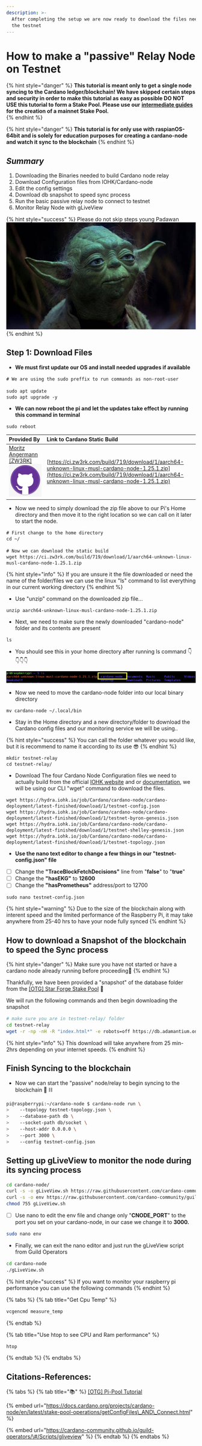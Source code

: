 ```yaml
---
description: >-
  After completing the setup we are now ready to download the files needed to
  the testnet
---
```


# How to make a "passive" Relay Node on Testnet

{% hint style="danger" %}
**This tutorial is meant only to get a single node syncing to the Cardano ledger/blockchain! We have skipped certain steps and security in order to make this tutorial as easy as possible DO NOT USE this tutorial to form a Stake Pool. Please use our** [**intermediate guides**](../../intermediate-guide/pi-pool-tutorial/) **for the creation of a mainnet Stake Pool.**    
{% endhint %}

{% hint style="danger" %}
 **This tutorial is for only use with raspianOS-64bit and is solely for education purposes for creating a cardano-node and watch it sync to the blockchain** 
{% endhint %}

## _Summary_ 

1. Downloading the Binaries needed to build Cardano node relay
2. Download Configuration files from IOHK/Cardano-node
3. Edit the config settings 
4. Download db snapshot to speed sync process
5. Run the basic passive relay node to connect to testnet
6. Monitor Relay Node with gLiveView  

{% hint style="success" %}
Please do not skip steps young Padawan  ![](../../.gitbook/assets/download-10-.jpeg) 
{% endhint %}

## Step 1: Download Files

* **We must first update our OS and install needed upgrades if available**

```
# We are using the sudo preffix to run commands as non-root-user  

sudo apt update
sudo apt upgrade -y

```

* **We can now reboot the pi and let the updates take effect by running this command in terminal**

```text
sudo reboot 
```



| Provided By | Link to Cardano Static Build  |
| :--- | :--- |
| [Moritz Angermann \[ZW3RK\]![](../../.gitbook/assets/git.jpeg)](https://github.com/angerman)  | [https://ci.zw3rk.com/build/719/download/1/aarch64-unknown-linux-musl-cardano-node-1.25.1.zip](https://ci.zw3rk.com/build/719/download/1/aarch64-unknown-linux-musl-cardano-node-1.25.1.zip) |

* Now we need to simply download the zip file above to our Pi's Home directory and then move it to the right location so we can call on it later to start the node.

```text
# First change to the home directory
cd ~/

# Now we can download the static build 
wget https://ci.zw3rk.com/build/719/download/1/aarch64-unknown-linux-musl-cardano-node-1.25.1.zip
```

{% hint style="info" %}
If you are unsure it the file downloaded or need the name of the folder/files we can use the linux "ls" command to list everything in our current working directory 
{% endhint %}

* Use "unzip" command on the downloaded zip file...

```text
unzip aarch64-unknown-linux-musl-cardano-node-1.25.1.zip
```

* Next, we need to make sure the newly downloaded "cardano-node" folder and its contents are present  

```text
ls
```

* You should see this in your home directory after running ls command 👇👇👇👇

![](../../.gitbook/assets/screen-shot-2021-03-21-at-7.29.03-pm%20%281%29.png)

* Now we need to move the cardano-node folder into our local binary directory 

```text
mv cardano-node ~/.local/bin
```

* Stay in the Home directory and a new directory/folder to download the Cardano config files and our monitoring service we will be using..

{% hint style="success" %}
You can call the folder whatever you would like, but it is recommend to name it according to its use 😎
{% endhint %}

```text
mkdir testnet-relay
cd testnet-relay/
```

* Download The four Cardano Node Configuration files we need to actually build from the official [IOHK website](https://hydra.iohk.io/build/5822084/download/1/index.html) and or [documentation](https://docs.cardano.org/projects/cardano-node/en/latest/stake-pool-operations/getConfigFiles_AND_Connect.html), we will be using our CLI "wget" command to download the files.

```text
wget https://hydra.iohk.io/job/Cardano/cardano-node/cardano-deployment/latest-finished/download/1/testnet-config.json
wget https://hydra.iohk.io/job/Cardano/cardano-node/cardano-deployment/latest-finished/download/1/testnet-byron-genesis.json
wget https://hydra.iohk.io/job/Cardano/cardano-node/cardano-deployment/latest-finished/download/1/testnet-shelley-genesis.json
wget https://hydra.iohk.io/job/Cardano/cardano-node/cardano-deployment/latest-finished/download/1/testnet-topology.json

```

* **Use the nano text editor to change a few things in our "testnet-config.json" file**
* [ ] Change the **"TraceBlockFetchDecisions"** line from "**false**" to "**true**"
* [ ] Change the **"hasEKG"** to **12600**
* [ ] Change  the **"hasPrometheus"** address/port to 12700

```text
sudo nano testnet-config.json
```

{% hint style="warning" %}
Due to the size of the blockchain along with interent speed and the limited performance of the Raspberry Pi, it may take anywhere from 25-40 hrs to have your node fully synced 
{% endhint %}

## How to download a Snapshot of the blockchain to speed the Sync process

{% hint style="danger" %}
Make sure you have not started or have a cardano node already running before proceeding🛑 
{% endhint %}

Thankfully, we have been provided a "snapshot" of the database folder from the [\[OTG\] Star Forge Stake Pool](https://adamantium.online/) 🙏

We will run the following commands and then begin downloading the snapshot

```bash
# make sure you are in testnet-relay/ folder
cd testnet-relay
wget -r -np -nH -R "index.html*" -e robots=off https://db.adamantium.online/db/
```

{% hint style="info" %}
This download will take anywhere from 25 min- 2hrs depending on your internet speeds.
{% endhint %}

## Finish Syncing to the blockchain 

* Now we can start the "passive" node/relay to begin syncing to the blockchain 🧱 ⛓ 

```bash
pi@raspberrypi:~/cardano-node $ cardano-node run \
>    --topology testnet-topology.json \
>    --database-path db \
>    --socket-path db/socket \
>    --host-addr 0.0.0.0 \
>    --port 3000 \
>    --config testnet-config.json 
```

## Setting up gLiveView to monitor the node during its syncing process

```bash
cd cardano-node/
curl -s -o gLiveView.sh https://raw.githubusercontent.com/cardano-community/guild-operators/master/scripts/cnode-helper-scripts/gLiveView.sh
curl -s -o env https://raw.githubusercontent.com/cardano-community/guild-operators/master/scripts/cnode-helper-scripts/env
chmod 755 gLiveView.sh
```

* [ ] Use nano to edit the env file and change only "**CNODE\_PORT**" to the port you set on your cardano-node, in our case we change it to **3000.**

```bash
sudo nano env
```

* Finally, we can exit the nano editor and just run the gLiveView script from Guild Operators  

```bash
cd cardano-node
./gLiveView.sh
```

{% hint style="success" %}
If you want to monitor your raspberry pi performance you can use the following commands
{% endhint %}

{% tabs %}
{% tab title="Get Cpu Temp" %}
```bash
vcgencmd measure_temp
```
{% endtab %}

{% tab title="Use htop to see CPU and Ram performance" %}
```bash
htop
```
{% endtab %}
{% endtabs %}

## Citations-References:

{% tabs %}
{% tab title="📚" %}
[\[OTG\] Pi-Pool Tutorial](../../intermediate-guide/pi-pool-tutorial/)

{% embed url="https://docs.cardano.org/projects/cardano-node/en/latest/stake-pool-operations/getConfigFiles\_AND\_Connect.html" %}

{% embed url="https://cardano-community.github.io/guild-operators/\#/Scripts/gliveview" %}
{% endtab %}
{% endtabs %}



